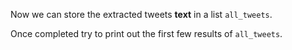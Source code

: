 Now we can store the extracted tweets **text** in a list `all_tweets`. 

Once completed try to print out the first few results of `all_tweets`. 
